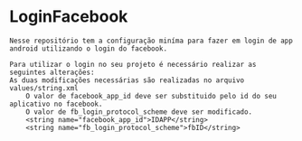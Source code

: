 # LoginFacebook

    Nesse repositório tem a configuração miníma para fazer em login de app android utilizando o login do facebook.
    
	Para utilizar o login no seu projeto é necessário realizar as seguintes alterações:  
    As duas modificações necessárias são realizadas no arquivo values/string.xml
	    O valor de facebook_app_id deve ser substituido pelo id do seu aplicativo no facebook.
		O valor de fb_login_protocol_scheme deve ser modificado.
	    <string name="facebook_app_id">IDAPP</string>
		<string name="fb_login_protocol_scheme">fbID</string>